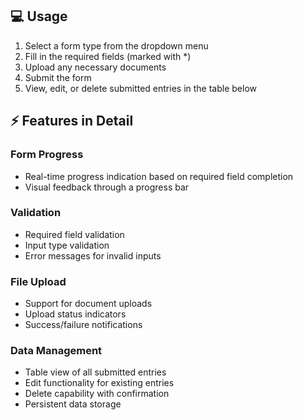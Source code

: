 
## 💻 Usage

1. Select a form type from the dropdown menu
2. Fill in the required fields (marked with *)
3. Upload any necessary documents
4. Submit the form
5. View, edit, or delete submitted entries in the table below

## ⚡ Features in Detail

### Form Progress
- Real-time progress indication based on required field completion
- Visual feedback through a progress bar

### Validation
- Required field validation
- Input type validation
- Error messages for invalid inputs

### File Upload
- Support for document uploads
- Upload status indicators
- Success/failure notifications

### Data Management
- Table view of all submitted entries
- Edit functionality for existing entries
- Delete capability with confirmation
- Persistent data storage
